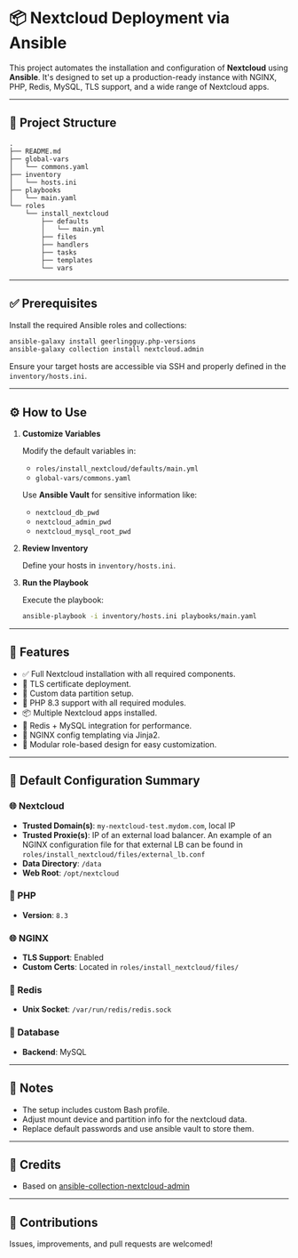 # 📦 Nextcloud Deployment via Ansible

This project automates the installation and configuration of **Nextcloud** using **Ansible**. It's designed to set up a production-ready instance with NGINX, PHP, Redis, MySQL, TLS support, and a wide range of Nextcloud apps.

---

## 📁 Project Structure

```
.
├── README.md
├── global-vars
│   └── commons.yaml
├── inventory
│   └── hosts.ini
├── playbooks
│   └── main.yaml
└── roles
    └── install_nextcloud
        ├── defaults
        │   └── main.yml
        ├── files
        ├── handlers
        ├── tasks
        ├── templates
        └── vars
```

---

## ✅ Prerequisites

Install the required Ansible roles and collections:

```bash
ansible-galaxy install geerlingguy.php-versions
ansible-galaxy collection install nextcloud.admin
```

Ensure your target hosts are accessible via SSH and properly defined in the `inventory/hosts.ini`.

---

## ⚙️ How to Use

1. **Customize Variables**

   Modify the default variables in:

   - `roles/install_nextcloud/defaults/main.yml`
   - `global-vars/commons.yaml`

   Use **Ansible Vault** for sensitive information like:
   - `nextcloud_db_pwd`
   - `nextcloud_admin_pwd`
   - `nextcloud_mysql_root_pwd`

2. **Review Inventory**

   Define your hosts in `inventory/hosts.ini`.

3. **Run the Playbook**

   Execute the playbook:

   ```bash
   ansible-playbook -i inventory/hosts.ini playbooks/main.yaml
   ```

---

## 🧠 Features

- ✅ Full Nextcloud installation with all required components.
- 🔐 TLS certificate deployment.
- 💾 Custom data partition setup.
- 🚀 PHP 8.3 support with all required modules.
- 📦 Multiple Nextcloud apps installed.
- 🧠 Redis + MySQL integration for performance.
- 📄 NGINX config templating via Jinja2.
- 🔁 Modular role-based design for easy customization.

---

## 🔐 Default Configuration Summary

### 🌐 Nextcloud

- **Trusted Domain(s)**: `my-nextcloud-test.mydom.com`, local IP
- **Trusted Proxie(s)**: IP of an external load balancer. An example of an NGINX configuration file for that external LB can be found in `roles/install_nextcloud/files/external_lb.conf`
- **Data Directory**: `/data`
- **Web Root**: `/opt/nextcloud`

### 🧠 PHP

- **Version**: `8.3`

### 🌐 NGINX

- **TLS Support**: Enabled
- **Custom Certs**: Located in `roles/install_nextcloud/files/`

### 🔄 Redis

- **Unix Socket**: `/var/run/redis/redis.sock`

### 💾 Database

- **Backend**: MySQL

---

## 📌 Notes

- The setup includes custom Bash profile.
- Adjust mount device and partition info for the nextcloud data.
- Replace default passwords and use ansible vault to store them.

---

## 🙌 Credits

- Based on [ansible-collection-nextcloud-admin](https://github.com/nextcloud/ansible-collection-nextcloud-admin/tree/main)

---

## 🤝 Contributions

Issues, improvements, and pull requests are welcomed!

